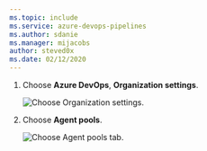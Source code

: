 ```yaml
---
ms.topic: include
ms.service: azure-devops-pipelines
ms.author: sdanie
ms.manager: mijacobs
author: steved0x
ms.date: 02/12/2020
---
```


1. Choose **Azure DevOps**, **Organization settings**.

   ![Choose Organization settings.](../../media/agent-pools-tab/organization-settings.png)

1. Choose **Agent pools**.

   ![Choose Agent pools tab.](../../media/agent-pools-tab/agent-pools.png)

